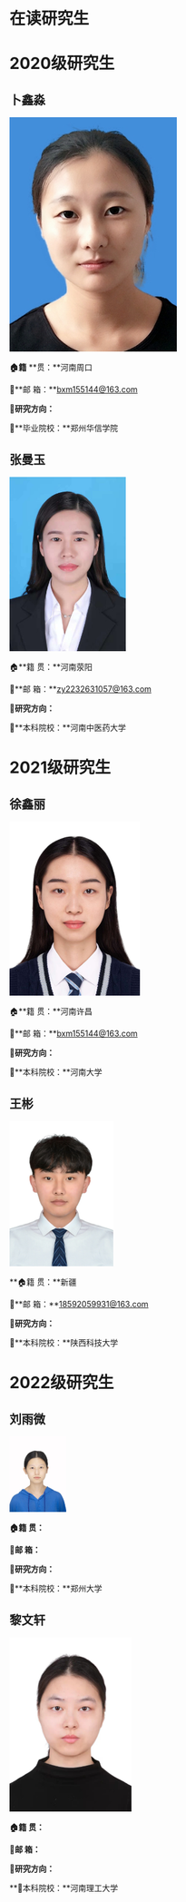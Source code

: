 # 在读研究生

# 2020级研究生

## 卜鑫淼

<img src="../image/buxinmiao.png" style="zoom:100%;align='left'" />

**🏠籍**		**贯：**河南周口

📧**邮        箱：**bxm155144@163.com

🔬**研究方向：**

🏫**毕业院校：**郑州华信学院


## 张曼玉

<img src="../image/zhangmanyu.png" style="zoom:30%;align='left'" />

🏠**籍		贯：**河南荥阳

📧**邮        箱：**zy2232631057@163.com

**🔬研究方向：**

🏫**本科院校：**河南中医药大学


# 2021级研究生


## 徐鑫丽

<img src="../image/xuxinli.png" style="zoom:30%;align='left'" />

🏠**籍		贯：**河南许昌

📧**邮        箱：**bxm155144@163.com

**🔬研究方向：**

🏫**本科院校：**河南大学



## 王彬

<img src="../image/wangbin.jpg" style="zoom:25%;align='left'" />

**🏠籍		贯：**新疆

📧**邮        箱：**18592059931@163.com

🔬**研究方向：**

🏫**本科院校：**陕西科技大学

# 2022级研究生

## 刘雨微

<img src="../image/liuyuwei.jpg" style="zoom:13%;align='left'" />

**🏠籍		贯：**

📧**邮        箱：**

🔬**研究方向：**

🏫**本科院校：**郑州大学



## 黎文轩

<img src="../image/liwenxuan.jpg" style="zoom:30%;align='left'" />



**🏠籍		贯：**

📧**邮        箱：**

🔬**研究方向：**

**🏫本科院校：**河南理工大学
